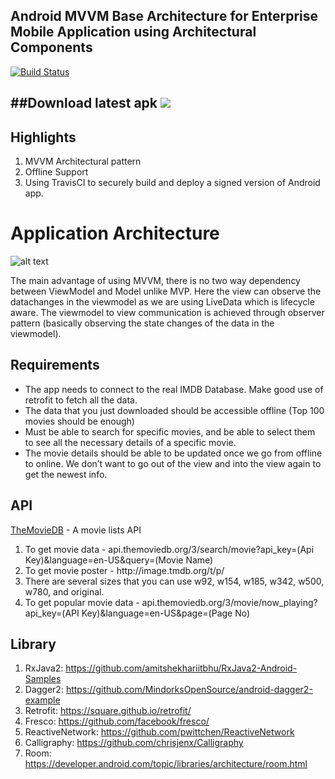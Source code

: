 ## Android MVVM Base Architecture for Enterprise Mobile Application using Architectural Components
[![Build Status](https://travis-ci.com/deepanshut041/mmovie.svg?branch=master)](https://travis-ci.com/deepanshut041/mmovie)

##Download latest apk
<a href="https://github.com/deepanshut041/mmovie/releases/latest/download/app-release.apk"><img src="https://9apps-apk.ooo/wp-content/uploads/2018/11/download.png" /></a>
------------

## Highlights

1. MVVM Architectural pattern
2. Offline Support
3. Using TravisCI to securely build and deploy a signed version of Android app.

# Application Architecture
![alt text](https://cdn-images-1.medium.com/max/1600/1*OqeNRtyjgWZzeUifrQT-NA.png)

The main advantage of using MVVM, there is no two way dependency between ViewModel and Model unlike MVP. Here the view can observe the datachanges in the viewmodel as we are using LiveData which is lifecycle aware. The viewmodel to view communication is achieved through observer pattern (basically observing the state changes of the data in the viewmodel).


## Requirements

* The app needs to connect to the real IMDB Database. Make good use of retrofit to fetch all the data.
* The data that you just downloaded should be accessible offline (Top 100 movies should be enough)
* Must be able to search for specific movies, and be able to select them to see all the necessary
details of a specific movie.
* The movie details should be able to be updated once we go from offline to online. We don’t want to go
out of the view and into the view again to get the newest info.

## API
[TheMovieDB](https://www.themoviedb.org/) - A movie lists API

1. To get movie data - api.themoviedb.org/3/search/movie?api_key=(Api Key)&language=en-US&query=(Movie Name)
2. To get movie poster - http://<i></i>image.tmdb.org/t/p/
4. There are several sizes that you can use w92, w154, w185, w342, w500, w780, and original.
3. To get popular movie data - api.themoviedb.org/3/movie/now_playing?api_key=(API Key)&language=en-US&page=(Page No)

## Library
1. RxJava2: https://github.com/amitshekhariitbhu/RxJava2-Android-Samples
2. Dagger2: https://github.com/MindorksOpenSource/android-dagger2-example
3. Retrofit: https://square.github.io/retrofit/
4. Fresco: https://github.com/facebook/fresco/
5. ReactiveNetwork: https://github.com/pwittchen/ReactiveNetwork
6. Calligraphy: https://github.com/chrisjenx/Calligraphy
7. Room: https://developer.android.com/topic/libraries/architecture/room.html